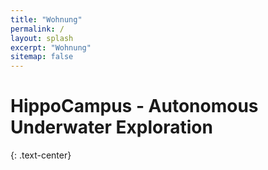 ```yaml
---
title: "Wohnung"
permalink: /
layout: splash
excerpt: "Wohnung"
sitemap: false
---
```

<h1>HippoCampus - Autonomous Underwater Exploration</h1>
{: .text-center}
